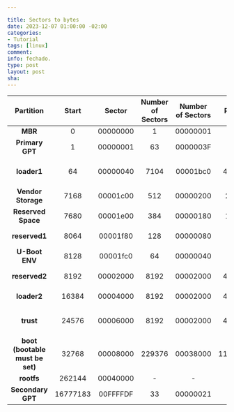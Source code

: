 ```yaml
---

title: Sectors to bytes
date: 2023-12-07 01:00:00 -02:00
categories:
- Tutorial
tags: [linux]
comment: 
info: fechado.
type: post
layout: post
sha: 
---
```


| **Partition**                     | **Start** | **Sector** | **Number of Sectors** | **Number of Sectors** | **Partition** | **Size** | **PartNum in GPT** | **Requirements**                        |
|:---------------------------------:|:---------:|:----------:|:---------------------:|:---------------------:|:-------------:|:--------:|:------------------:|:---------------------------------------:|
| **MBR**                           | 0         | 00000000   | 1                     | 00000001              | 512           | 0\.5KB   |                    |                                         |
| **Primary GPT**                   | 1         | 00000001   | 63                    | 0000003F              | 32256         | 31\.5KB  |                    |                                         |
| **loader1**                       | 64        | 00000040   | 7104                  | 00001bc0              | 4096000       | 2\.5MB   | 1                  | preloader \(miniloader or U\-Boot SPL\) |
| **Vendor Storage**                | 7168      | 00001c00   | 512                   | 00000200              | 262144        | 256KB    |                    | SN, MAC and etc\.                       |
| **Reserved Space**                | 7680      | 00001e00   | 384                   | 00000180              | 196608        | 192KB    |                    | Not used                                |
| **reserved1**                     | 8064      | 00001f80   | 128                   | 00000080              | 65536         | 64KB     |                    | legacy DRM key                          |
| **U\-Boot ENV**                   | 8128      | 00001fc0   | 64                    | 00000040              | 32768         | 32KB     |                    |                                         |
| **reserved2**                     | 8192      | 00002000   | 8192                  | 00002000              | 4194304       | 4MB      |                    | legacy parameter                        |
| **loader2**                       | 16384     | 00004000   | 8192                  | 00002000              | 4194304       | 4MB      | 2                  | U\-Boot or UEFI                         |
| **trust**                         | 24576     | 00006000   | 8192                  | 00002000              | 4194304       | 4MB      | 3                  | trusted\-os like ATF, OP\-TEE           |
| **boot \(bootable must be set\)** | 32768     | 00008000   | 229376                | 00038000              | 117440512     | 112MB    | 4                  | kernel, dtb, extlinux\.conf, ramdisk    |
| **rootfs**                        | 262144    | 00040000   | \-                    | \-                    | \-            | \-MB     | 5                  | Linux system                            |
| **Secondary GPT**                 | 16777183  | 00FFFFDF   | 33                    | 00000021              | 16896         | 16\.5KB  |                    |                                         |
